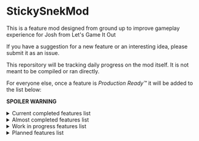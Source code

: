 # StickySnekMod

This is a feature mod designed from ground up to improve gameplay experience for Josh from Let's Game It Out

If you have a suggestion for a new feature or an interesting idea, please submit it as an issue.

This reporsitory will be tracking daily progress on the mod itself. It is not meant to be compiled or ran directly.

For everyone else, once a feature is *Production Ready™* it will be added to the list below:

**SPOILER WARNING**

<details>
  <summary>Current completed features list</summary>

  * None

</details>

<details>
  <summary>Almost completed features list</summary>

  * Goldbars glowing

</details>

<details>
  <summary>Work in progress features list</summary>
  
  * Left/Right hand variety
  * Siphon hose binds items together (bi-directional hangy thing)
  
</details>

<details>
  <summary>Planned features list</summary>

  * LGIO related drops (fridge badges, etc. with LGIO emotes)
  * Twitch events integration (bits refills last driven car by bit=ml amount, subs refill ammo, etc.)
  * Talking GOLDBARS (assign give goldbars their Twitch chat names)
  * Shiny GOLDBARCARMAN

</details>
